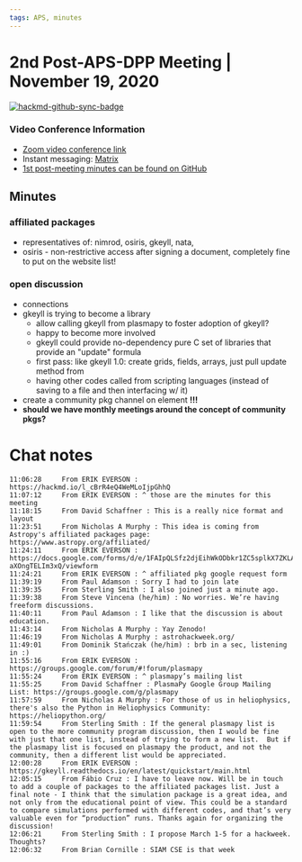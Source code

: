```yaml
---
tags: APS, minutes
---
```


# 2nd Post-APS-DPP Meeting | November 19, 2020

[![hackmd-github-sync-badge](https://hackmd.io/l_cBrR4eQ4WeMLoIjpGhhQ/badge)](https://hackmd.io/l_cBrR4eQ4WeMLoIjpGhhQ)

### Video Conference Information
* [Zoom video conference link](https://harvard.zoom.us/j/91600794594?pwd=L09iTGtTRUN1RmpsVnNvU05LRnNwQT09)
* Instant messaging: [Matrix](https://app.element.io/#/room/#plasmapy:openastronomy.org)
* [1st post-meeting minutes can be found on GitHub](https://github.com/PlasmaPy/plasmapy-project/blob/master/APS/2020DPP_1st_mini-conf_post-metting.md)

## Minutes

### affiliated packages

* representatives of: nimrod, osiris, gkeyll, nata, 
* osiris - non-restrictive access after signing a document, completely fine to put on the website list!

### open discussion

* connections
* gkeyll is trying to become a library
    * allow calling gkeyll from plasmapy to foster adoption of gkeyll?
    * happy to become more involved
    * gkeyll could provide no-dependency pure C set of libraries that provide an "update" formula
    * first pass: like gkeyll 1.0: create grids, fields, arrays, just pull update method from
    * having other codes called from scripting languages (instead of saving to a file and then interfacing w/ it)
* create a community pkg channel on element **!!!**
* **should we have monthly meetings around the concept of community pkgs?**

# Chat notes

```
11:06:28	 From ERIK EVERSON : https://hackmd.io/l_cBrR4eQ4WeMLoIjpGhhQ
11:07:12	 From ERIK EVERSON : ^ those are the minutes for this meeting
11:18:15	 From David Schaffner : This is a really nice format and layout
11:23:51	 From Nicholas A Murphy : This idea is coming from Astropy's affiliated packages page: https://www.astropy.org/affiliated/
11:24:11	 From ERIK EVERSON : https://docs.google.com/forms/d/e/1FAIpQLSfz2djEihWkODbkr1ZC5splkX7ZKLAh_Kuy-aXOngTELIm3xQ/viewform
11:24:21	 From ERIK EVERSON : ^ affiliated pkg google request form
11:39:19	 From Paul Adamson : Sorry I had to join late
11:39:35	 From Sterling Smith : I also joined just a minute ago.
11:39:38	 From Steve Vincena (he/him) : No worries. We’re having freeform discussions.
11:40:11	 From Paul Adamson : I like that the discussion is about education.
11:43:14	 From Nicholas A Murphy : Yay Zenodo!
11:46:19	 From Nicholas A Murphy : astrohackweek.org/
11:49:01	 From Dominik Stańczak (he/him) : brb in a sec, listening in :)
11:55:16	 From ERIK EVERSON : https://groups.google.com/forum/#!forum/plasmapy
11:55:24	 From ERIK EVERSON : ^ plasmapy’s mailing list
11:55:25	 From David Schaffner : PlasmaPy Google Group Mailing List: https://groups.google.com/g/plasmapy
11:57:59	 From Nicholas A Murphy : For those of us in heliophysics, there's also the Python in Heliophysics Community: https://heliopython.org/
11:59:54	 From Sterling Smith : If the general plasmapy list is open to the more community program discussion, then I would be fine with just that one list, instead of trying to form a new list.  But if the plasmapy list is focused on plasmapy the product, and not the community, then a different list would be appreciated.
12:00:28	 From ERIK EVERSON : https://gkeyll.readthedocs.io/en/latest/quickstart/main.html
12:05:15	 From Fábio Cruz : I have to leave now. Will be in touch to add a couple of packages to the affiliated packages list. Just a final note - I think that the simulation package is a great idea, and not only from the educational point of view. This could be a standard to compare simulations performed with different codes, and that’s very valuable even for “production” runs. Thanks again for organizing the discussion!
12:06:21	 From Sterling Smith : I propose March 1-5 for a hackweek.  Thoughts?
12:06:32	 From Brian Cornille : SIAM CSE is that week

```
